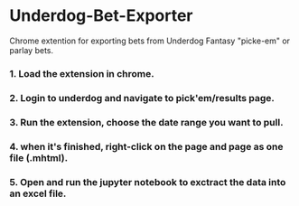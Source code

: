 # Underdog-Bet-Exporter
Chrome extention for exporting bets from Underdog Fantasy "picke-em" or parlay bets.

### 1. Load the extension in chrome.

### 2. Login to underdog and navigate to pick'em/results page.

### 3. Run the extension, choose the date range you want to pull.

### 4. when it's finished, right-click on the page and page as one file (.mhtml).

### 5. Open and run the jupyter notebook to exctract the data into an excel file.
